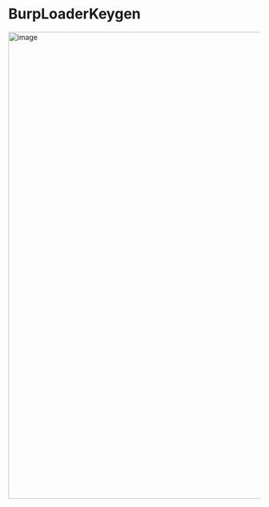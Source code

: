 # BurpLoaderKeygen

<img width="931" alt="image" src="https://github.com/h3110w0r1d-y/BurpLoaderKeygen/assets/52311174/40b19fb2-4a0e-4dda-80e7-44891a081f65">
